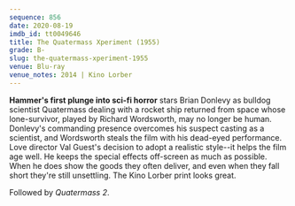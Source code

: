 ```yaml
---
sequence: 856
date: 2020-08-19
imdb_id: tt0049646
title: The Quatermass Xperiment (1955)
grade: B-
slug: the-quatermass-xperiment-1955
venue: Blu-ray
venue_notes: 2014 | Kino Lorber
---
```


**Hammer's first plunge into sci-fi horror** stars Brian Donlevy as bulldog scientist Quatermass dealing with a rocket ship returned from space whose lone-survivor, played by Richard Wordsworth, may no longer be human. Donlevy's commanding presence overcomes his suspect casting as a scientist, and Wordsworth steals the film with his dead-eyed performance. Love director Val Guest's decision to adopt a realistic style--it helps the film age well. He keeps the special effects off-screen as much as possible. When he does show the goods they often deliver, and even when they fall short they're still unsettling. The Kino Lorber print looks great.

Followed by <span data-imdb-id="tt0050873">_Quatermass 2_</span>.